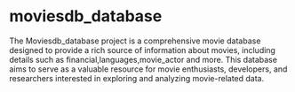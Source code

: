 # moviesdb_database
The Moviesdb_database project  is a comprehensive movie database designed
to provide a rich source of information about movies, 
including details such as financial,languages,movie_actor and more. 
This database aims to serve as a valuable resource for movie enthusiasts, developers, and 
researchers interested in exploring and analyzing movie-related data.
